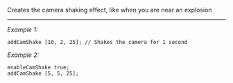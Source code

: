 Creates the camera shaking effect, like when you are near an explosion


---
*Example 1:*
```sqf
addCamShake [10, 2, 25]; // Shakes the camera for 1 second
```

*Example 2:*
```sqf
enableCamShake true;
addCamShake [5, 5, 25];
```